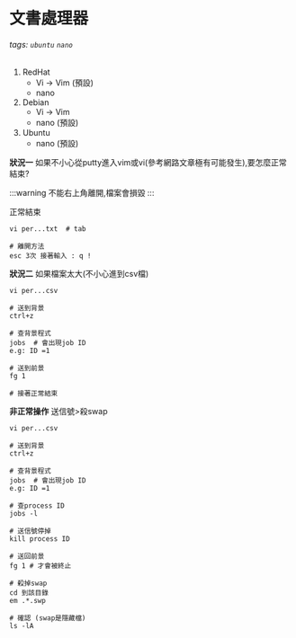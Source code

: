 # 文書處理器
###### tags: `ubuntu` `nano`

1. RedHat
    * Vi -> Vim (預設)
    * nano
2. Debian
    * Vi -> Vim 
    * nano (預設)
3. Ubuntu
    * nano (預設)

**狀況一**
如果不小心從putty進入vim或vi(參考網路文章極有可能發生),要怎麼正常結束?

:::warning
不能右上角離開,檔案會損毀 
:::

正常結束
```shell=1
vi per...txt  # tab

# 離開方法
esc 3次 接著輸入 : q !  
```
**狀況二**
如果檔案太大(不小心進到csv檔)
```shell=1
vi per...csv

# 送到背景
ctrl+z 

# 查背景程式
jobs  # 會出現job ID
e.g: ID =1

# 送到前景
fg 1

# 接著正常結束
```

**非正常操作** 送信號>殺swap

```shell=1
vi per...csv

# 送到背景
ctrl+z 

# 查背景程式
jobs  # 會出現job ID
e.g: ID =1

# 查process ID
jobs -l

# 送信號停掉
kill process ID

# 送回前景
fg 1 # 才會被終止

# 殺掉swap
cd 到該目錄
em .*.swp

# 確認 (swap是隱藏檔)
ls -lA 
```

